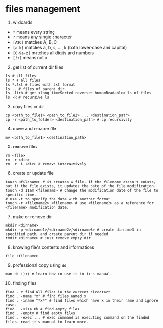 # files management

1. wildcards
- ```*``` means every string
- ```?``` means any single character
- ```[ABC]``` matches A, B, C
- ```[a-k]``` matches a, b, c, ..., k (both lower-case and capital)
- ```[0-9a-z]``` matches all digits and numbers
- ```[!x]``` means not x

2. get list of current dir files
```commandline
ls # all files
ls * # all files
ls *.txt # files with txt format
ls .. # files of parent dir
ls -ltrh # get <long timeSorted reversed humanReadable> ls of files
ls -R # recursive ls
```

3. copy files or dir
```commandline
cp <path_to_file1> <path_to_file2> ... <destination_path>
cp -r <path_to_folder> <destination_path> # cp recursively
```

4. move and rename file
```commandline
mv <path_to_file1> <destination_path>
```

5. remove files
```commandline
rm <file>
rm -r <dir>
rm -r -i <dir> # remove interactively
```

6. create or update file
```commandline
touch <filename> # it creates a file, if the filename doesn't exists, but if the file exists, it updates the date of the file modification.
touch -d 11am <filename> # change the modification date of the file to specific time.
# use -t to specify the date with another format.
touch -r <filename2> <filename> # use <filename2> as a reference for <filename> modification date.
```

7. make or remove dir
```commandline
mkdir <dirname>
mkdir -p <dirname1>/<dirname2>/<dirname3> # create dirname3 in specified path, and create parent dir if needed.
rmdir <dirname> # just remove empty dir
```

8. knowing file's contents and informations
```commandline
file <filename>
```

9. professional copy using ```dd```
```commandline
man dd :))) # learn how to use it in it's manual.
```

10. finding files
```commandline
find . # find all files in the current directory
find . -name "x" # find files named x
find . -iname "*x*" # find files which have x in their name and ignore case.
find . -size 0b # find empty files
find . -empty # find empty files
find . -exec ... # exec command is executing command on the finded files. read it's manual to learn more.
```



